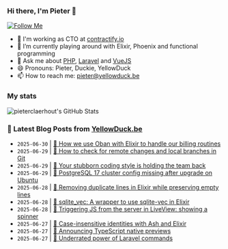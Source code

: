 ### Hi there, I'm Pieter 👋  
[![Follow Me](https://img.shields.io/github/followers/pieterclaerhout?label=Follow&style=social)](https://github.com/pieterclaerhout)

- 🏢 I'm working as CTO at [contractify.io](https://contractify.io)
- 🌱 I’m currently playing around with Elixir, Phoenix and functional programming
- 💬 Ask me about [PHP](https://php.net), [Laravel](http://laravel.com) and [VueJS](https://vuejs.org)
- 😄 Pronouns: Pieter, Duckie, YellowDuck
- 📫 How to reach me: pieter@yellowduck.be

### My stats

![pieterclaerhout's GitHub Stats](https://github-readme-stats.vercel.app/api?username=pieterclaerhout&show_icons=true&count_private=true&line_height=40)

### 📩 Latest Blog Posts from [YellowDuck.be](https://www.yellowduck.be/)
<!-- BLOG-POST-LIST:START -->
- `2025-06-30` | [🔗 How we use Oban with Elixir to handle our billing routines](https://www.yellowduck.be/posts/how-we-use-oban-with-elixir-to-handle-our-billing-routines)  
- `2025-06-29` | [🐥 How to check for remote changes and local branches in Git](https://www.yellowduck.be/posts/how-to-check-for-remote-changes-and-local-branches-in-git)  
- `2025-06-29` | [🔗 Your stubborn coding style is holding the team back](https://www.yellowduck.be/posts/your-stubborn-coding-style-is-holding-the-team-back)  
- `2025-06-29` | [🔗 PostgreSQL 17 cluster config missing after upgrade on Ubuntu](https://www.yellowduck.be/posts/postgresql-17-cluster-config-missing-after-upgrade-on-ubuntu)  
- `2025-06-28` | [🐥 Removing duplicate lines in Elixir while preserving empty lines](https://www.yellowduck.be/posts/removing-duplicate-lines-in-elixir-while-preserving-empty-lines)  
- `2025-06-28` | [🔗 sqlite_vec: A wrapper to use sqlite-vec in Elixir](https://www.yellowduck.be/posts/github-joelpaulkoch-sqlite-vec-a-wrapper-to-use-sqlite-vec-in-elixir)  
- `2025-06-28` | [🔗 Triggering JS from the server in LiveView: showing a spinner](https://www.yellowduck.be/posts/triggering-js-from-the-server-in-liveview-showing-a-spinner)  
- `2025-06-27` | [🐥 Case-insensitive identities with Ash and Elixir](https://www.yellowduck.be/posts/case-insensitive-identities-with-ash)  
- `2025-06-27` | [🔗 Announcing TypeScript native previews](https://www.yellowduck.be/posts/announcing-typescript-native-previews)  
- `2025-06-27` | [🔗 Underrated power of Laravel commands](https://www.yellowduck.be/posts/underrated-power-of-laravel-commands)  

<!-- BLOG-POST-LIST:END -->
